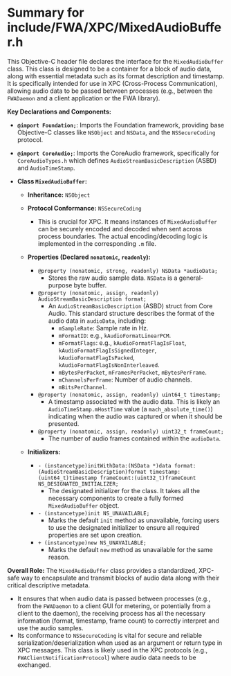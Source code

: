 # Summary for include/FWA/XPC/MixedAudioBuffer.h

This Objective-C header file declares the interface for the `MixedAudioBuffer` class. This class is designed to be a container for a block of audio data, along with essential metadata such as its format description and timestamp. It is specifically intended for use in XPC (Cross-Process Communication), allowing audio data to be passed between processes (e.g., between the `FWADaemon` and a client application or the FWA library).

**Key Declarations and Components:**

-   **`@import Foundation;`**: Imports the Foundation framework, providing base Objective-C classes like `NSObject` and `NSData`, and the `NSSecureCoding` protocol.
-   **`@import CoreAudio;`**: Imports the CoreAudio framework, specifically for `CoreAudioTypes.h` which defines `AudioStreamBasicDescription` (ASBD) and `AudioTimeStamp`.

-   **Class `MixedAudioBuffer`:**
    -   **Inheritance:** `NSObject`
    -   **Protocol Conformance:** `NSSecureCoding`
        -   This is crucial for XPC. It means instances of `MixedAudioBuffer` can be securely encoded and decoded when sent across process boundaries. The actual encoding/decoding logic is implemented in the corresponding `.m` file.

    -   **Properties (Declared `nonatomic`, `readonly`):**
        -   `@property (nonatomic, strong, readonly) NSData *audioData;`
            -   Stores the raw audio sample data. `NSData` is a general-purpose byte buffer.
        -   `@property (nonatomic, assign, readonly) AudioStreamBasicDescription format;`
            -   An `AudioStreamBasicDescription` (ASBD) struct from Core Audio. This standard structure describes the format of the audio data in `audioData`, including:
                -   `mSampleRate`: Sample rate in Hz.
                -   `mFormatID`: e.g., `kAudioFormatLinearPCM`.
                -   `mFormatFlags`: e.g., `kAudioFormatFlagIsFloat`, `kAudioFormatFlagIsSignedInteger`, `kAudioFormatFlagIsPacked`, `kAudioFormatFlagIsNonInterleaved`.
                -   `mBytesPerPacket`, `mFramesPerPacket`, `mBytesPerFrame`.
                -   `mChannelsPerFrame`: Number of audio channels.
                -   `mBitsPerChannel`.
        -   `@property (nonatomic, assign, readonly) uint64_t timestamp;`
            -   A timestamp associated with the audio data. This is likely an `AudioTimeStamp.mHostTime` value (a `mach_absolute_time()`) indicating when the audio was captured or when it should be presented.
        -   `@property (nonatomic, assign, readonly) uint32_t frameCount;`
            -   The number of audio frames contained within the `audioData`.

    -   **Initializers:**
        -   `- (instancetype)initWithData:(NSData *)data format:(AudioStreamBasicDescription)format timestamp:(uint64_t)timestamp frameCount:(uint32_t)frameCount NS_DESIGNATED_INITIALIZER;`
            -   The designated initializer for the class. It takes all the necessary components to create a fully formed `MixedAudioBuffer` object.
        -   `- (instancetype)init NS_UNAVAILABLE;`
            -   Marks the default `init` method as unavailable, forcing users to use the designated initializer to ensure all required properties are set upon creation.
        -   `+ (instancetype)new NS_UNAVAILABLE;`
            -   Marks the default `new` method as unavailable for the same reason.

**Overall Role:**
The `MixedAudioBuffer` class provides a standardized, XPC-safe way to encapsulate and transmit blocks of audio data along with their critical descriptive metadata.
-   It ensures that when audio data is passed between processes (e.g., from the `FWADaemon` to a client GUI for metering, or potentially from a client to the daemon), the receiving process has all the necessary information (format, timestamp, frame count) to correctly interpret and use the audio samples.
-   Its conformance to `NSSecureCoding` is vital for secure and reliable serialization/deserialization when used as an argument or return type in XPC messages.
This class is likely used in the XPC protocols (e.g., `FWAClientNotificationProtocol`) where audio data needs to be exchanged.
